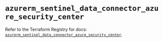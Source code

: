 # `azurerm_sentinel_data_connector_azure_security_center`

Refer to the Terraform Registry for docs: [`azurerm_sentinel_data_connector_azure_security_center`](https://registry.terraform.io/providers/hashicorp/azurerm/3.112.0/docs/resources/sentinel_data_connector_azure_security_center).
